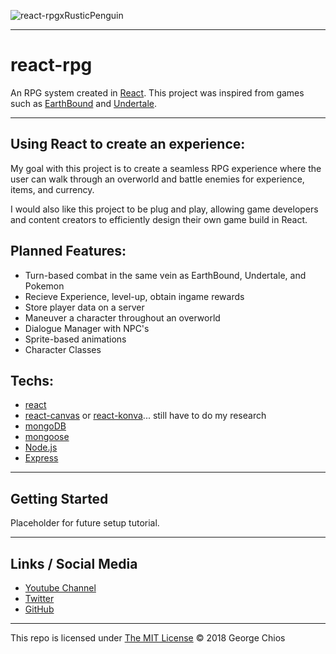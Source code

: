 ![react-rpgxRusticPenguin](https://user-images.githubusercontent.com/38636581/46387540-5642c800-c684-11e8-8ff2-8ff5d20908f4.png)
___
# react-rpg
An RPG system created in [React](https://github.com/facebook/react). This project was inspired from games such as [EarthBound](https://en.wikipedia.org/wiki/EarthBound) and [Undertale](https://en.wikipedia.org/wiki/Undertale).
___
## Using React to create an experience:
My goal with this project is to create a seamless RPG experience where the user can walk through an overworld and battle enemies for experience, items, and currency.

I would also like this project to be plug and play, allowing game developers and content creators to efficiently design their own game build in React.

## Planned Features:
 - Turn-based combat in the same vein as EarthBound, Undertale, and Pokemon
 - Recieve Experience, level-up, obtain ingame rewards 
 - Store player data on a server
 - Maneuver a character throughout an overworld
 - Dialogue Manager with NPC's
 - Sprite-based animations
 - Character Classes

## Techs:
 - [react](https://github.com/facebook/react)
 - [react-canvas](https://github.com/Flipboard/react-canvas) or [react-konva](https://github.com/konvajs/react-konva)... still have to do my research
 - [mongoDB](https://www.mongodb.com/)
 - [mongoose](https://mongoosejs.com/)
 - [Node.js](https://github.com/nodejs/node)
 - [Express](http://expressjs.com/)
___
## Getting Started

Placeholder for future setup tutorial.
______
## Links / Social Media
* [Youtube Channel](https://www.youtube.com/channel/UCXvjbLXk85PIhrkWgCdb9TA)
* [Twitter](https://twitter.com/imrusticpenguin)
* [GitHub](https://github.com/rusticpenguin)
___

This repo is licensed under [The MIT License](https://opensource.org/licenses/MIT) © 2018 George Chios
